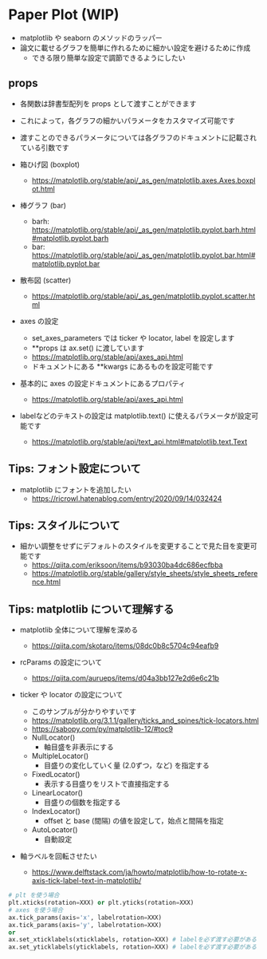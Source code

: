 # Paper Plot (WIP)

- matplotlib や seaborn のメソッドのラッパー
- 論文に載せるグラフを簡単に作れるために細かい設定を避けるために作成
    - できる限り簡単な設定で調節できるようにしたい



## props

- 各関数は辞書型配列を props として渡すことができます
- これによって，各グラフの細かいパラメータをカスタマイズ可能です
- 渡すことのできるパラメータについては各グラフのドキュメントに記載されている引数です
- 箱ひげ図 (boxplot)
    - https://matplotlib.org/stable/api/_as_gen/matplotlib.axes.Axes.boxplot.html
- 棒グラフ (bar)
    - barh: https://matplotlib.org/stable/api/_as_gen/matplotlib.pyplot.barh.html#matplotlib.pyplot.barh
    - bar: https://matplotlib.org/stable/api/_as_gen/matplotlib.pyplot.bar.html#matplotlib.pyplot.bar
- 散布図 (scatter)
    - https://matplotlib.org/stable/api/_as_gen/matplotlib.pyplot.scatter.html

- axes の設定
    - set_axes_parameters では ticker や locator, label を設定します
    - **props は ax.set() に渡しています
    - https://matplotlib.org/stable/api/axes_api.html
    - ドキュメントにある **kwargs にあるものを設定可能です
- 基本的に axes の設定ドキュメントにあるプロパティ
    - https://matplotlib.org/stable/api/axes_api.html
- labelなどのテキストの設定は matplotlib.text() に使えるパラメータが設定可能です
    - https://matplotlib.org/stable/api/text_api.html#matplotlib.text.Text

## Tips: フォント設定について

- matplotlib にフォントを追加したい
    - https://ricrowl.hatenablog.com/entry/2020/09/14/032424

## Tips: スタイルについて

- 細かい調整をせずにデフォルトのスタイルを変更することで見た目を変更可能です
    - https://qiita.com/eriksoon/items/b93030ba4dc686ecfbba
    - https://matplotlib.org/stable/gallery/style_sheets/style_sheets_reference.html

## Tips: matplotlib について理解する

- matplotlib 全体について理解を深める
    - https://qiita.com/skotaro/items/08dc0b8c5704c94eafb9
- rcParams の設定について
    - https://qiita.com/aurueps/items/d04a3bb127e2d6e6c21b
    
- ticker や locator の設定について
    - このサンプルが分かりやすいです
    - https://matplotlib.org/3.1.1/gallery/ticks_and_spines/tick-locators.html
    - https://sabopy.com/py/matplotlib-12/#toc9
    - NullLocator()
        - 軸目盛を非表示にする
    - MultipleLocator()
        - 目盛りの変化していく量 (2.0ずつ，など) を指定する
    - FixedLocator()
        - 表示する目盛りをリストで直接指定する
    - LinearLocator()
        - 目盛りの個数を指定する
    - IndexLocator()
        - offset と base (間隔) の値を設定して，始点と間隔を指定
    - AutoLocator()
        - 自動設定
- 軸ラベルを回転させたい
    - https://www.delftstack.com/ja/howto/matplotlib/how-to-rotate-x-axis-tick-label-text-in-matplotlib/

```python
# plt を使う場合
plt.xticks(rotation=XXX) or plt.yticks(rotation=XXX)
# axes を使う場合
ax.tick_params(axis='x', labelrotation=XXX)
ax.tick_params(axis='y', labelrotation=XXX)
or
ax.set_xticklabels(xticklabels, rotation=XXX) # labelを必ず渡す必要がある
ax.set_yticklabels(yticklabels, rotation=XXX) # labelを必ず渡す必要がある
```

